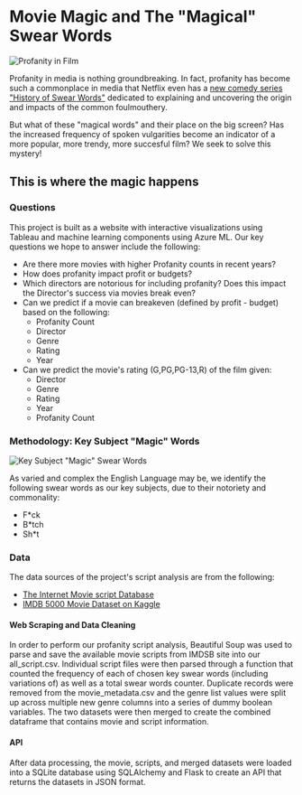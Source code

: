 # Movie Magic and The "Magical" Swear Words
![Profanity in Film](https://nofilmschool.com/sites/default/files/styles/article_1500/public/wow.jpg?itok=6r6h97Z1)

Profanity in media is nothing groundbreaking. In fact, profanity has become such a commonplace in media that Netflix even has a [new comedy series "History of Swear Words"](https://www.netflix.com/title/81305757) dedicated to explaining and uncovering the origin and impacts of the common foulmouthery. 

But what of these "magical words" and their place on the big screen? Has the increased frequency of spoken vulgarities become an indicator of a more popular, more trendy, more succesful film? We seek to solve this mystery!

## This is where the magic happens

### Questions
This project is built as a website with interactive visualizations using Tableau and machine learning components using Azure ML. Our key questions we hope to answer include the following:

* Are there more movies with higher Profanity counts in recent years?
* How does profanity impact profit or budgets?
* Which directors are notorious for including profanity? Does this impact the Director's success via movies break even?
* Can we predict if a movie can breakeven (defined by profit - budget) based on the following:
  * Profanity Count
  * Director
  * Genre
  * Rating
  * Year
* Can we predict the movie's rating (G,PG,PG-13,R) of the film given: 
  * Director
  * Genre
  * Rating
  * Year
  * Profanity Count 

### Methodology: Key Subject "Magic" Words
![Key Subject "Magic" Swear Words](https://bicontent.businessinsurance.com/4932e90f-7e6c-4bad-90b9-85f79c7723fd.jpg)

As varied and complex the English Language may be, we identify the following swear words as our key subjects, due to their notoriety and commonality:
* F*ck
* B*tch
* Sh*t

### Data

The data sources of the project's script analysis are from the following:
* [The Internet Movie script Database](https://imsdb.com/all-scripts.html)
* [IMDB 5000 Movie Dataset on Kaggle](https://www.kaggle.com/carolzhangdc/imdb-5000-movie-dataset)

#### Web Scraping and Data Cleaning

In order to perform our profanity script analysis, Beautiful Soup was used to parse and save the available movie scripts from IMDSB site into our all_script.csv.  Individual script files were then parsed through a function that counted the frequency of each of chosen key swear words (including variations of) as well as a total swear words counter. Duplicate records were removed from the movie_metadata.csv and the genre list values were split up across multiple new genre columns into a series of dummy  boolean variables. The two datasets were then merged to create the combined dataframe that contains movie and script information.

#### API

After data processing, the movie, scripts, and merged datasets were loaded into a SQLite database using SQLAlchemy and Flask to create an API that returns the datasets in JSON format.


